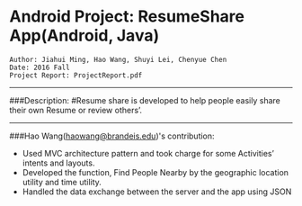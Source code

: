 Android Project: ResumeShare App(Android, Java)
===============================================
    Author: Jiahui Ming, Hao Wang, Shuyi Lei, Chenyue Chen
    Date: 2016 Fall
    Project Report: ProjectReport.pdf
    
----

###Description:
#Resume share is developed to help people easily share their own Resume or review others’.

---

###Hao Wang(haowang@brandeis.edu)'s contribution:
* Used MVC architecture pattern and took charge for some Activities’ intents and layouts.
* Developed the function, Find People Nearby by the geographic location utility and time utility.
* Handled the data exchange between the server and the app using JSON

